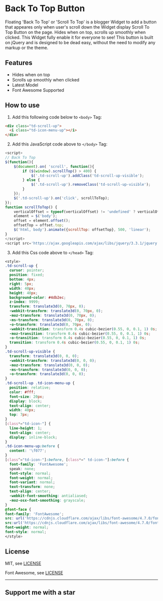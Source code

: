 # Back To Top Button

Floating 'Back To Top' or 'Scroll To Top' is a blogger Widget to add a button that appeares only when user's scroll down the Widget display Scroll To Top Button on the page. Hides when on top, scrolls up smoothly when clicked. This Widget fully enable it for everyone to see! This button is built on jQuery and is designed to be dead easy, without the need to modify any markup or the theme.

## Features

- Hides when on top
- Scrolls up smoothly when clicked
- Latest Model
- Font Awesome Supported

## How to use

1. Add this following code below to `<body>` Tag:
```html
<div class="td-scroll-up">
  <i class="td-icon-menu-up"></i>
</div>
```

2. Add this JavaScript code above to `</body>` Tag:
```js
<script>
// Back To Top
$(function(){
	$(document).on( 'scroll', function(){
		if ($(window).scrollTop() > 400) {
			$('.td-scroll-up').addClass('td-scroll-up-visible');
		} else {
			$('.td-scroll-up').removeClass('td-scroll-up-visible');
		}
	});
	$('.td-scroll-up').on('click', scrollToTop);
});
function scrollToTop() {
	verticalOffset = typeof(verticalOffset) != 'undefined' ? verticalOffset : 0;
	element = $('body');
	offset = element.offset();
	offsetTop = offset.top;
	$('html, body').animate({scrollTop: offsetTop}, 500, 'linear');
}
</script>
<script src='https://ajax.googleapis.com/ajax/libs/jquery/3.3.1/jquery.min.js'></script>
  ```
  
  3. Add this Css code above to `</head>` Tag:
  ```css
  <style>
.td-scroll-up {
    cursor: pointer;
    position: fixed;
    bottom: 4px;
    right: 5px;
    width: 40px;
    height: 40px;
    background-color: #4db2ec;
    z-index: 9999;
    transform: translate3d(0, 70px, 0);
    -webkit-transform: translate3d(0, 70px, 0);
    -moz-transform: translate3d(0, 70px, 0);
    -ms-transform: translate3d(0, 70px, 0);
    -o-transform: translate3d(0, 70px, 0);
    -webkit-transition: transform 0.4s cubic-bezier(0.55, 0, 0.1, 1) 0s;
    -moz-transition: transform 0.4s cubic-bezier(0.55, 0, 0.1, 1) 0s;
    -o-transition: transform 0.4s cubic-bezier(0.55, 0, 0.1, 1) 0s;
    transition: transform 0.4s cubic-bezier(0.55, 0, 0.1, 1) 0s;
}
.td-scroll-up-visible {
    transform: translate3d(0, 0, 0);
    -webkit-transform: translate3d(0, 0, 0);
    -moz-transform: translate3d(0, 0, 0);
    -ms-transform: translate3d(0, 0, 0);
    -o-transform: translate3d(0, 0, 0);
}
.td-scroll-up .td-icon-menu-up {
    position: relative;
    color: #fff;
    font-size: 20px;
    display: block;
    text-align: center;
    width: 40px;
    top: 7px;
}
[class*="td-icon-"] {
    line-height: 1;
    text-align: center;
    display: inline-block;
}
.td-icon-menu-up:before {
    content: '\f077';
}
[class^="td-icon-"]:before, [class*=" td-icon-"]:before {
    font-family: 'FontAwesome';
    speak: none;
    font-style: normal;
    font-weight: normal;
    font-variant: normal;
    text-transform: none;
    text-align: center;
    -webkit-font-smoothing: antialiased;
    -moz-osx-font-smoothing: grayscale;
}
@font-face {
font-family: 'FontAwesome';
src: url('https://cdnjs.cloudflare.com/ajax/libs/font-awesome/4.7.0/fonts/fontawesome-webfont.eot?v=4.7.0');
src:url('https://cdnjs.cloudflare.com/ajax/libs/font-awesome/4.7.0/fonts/fontawesome-webfont.eot?#iefix&v=4.7.0') format('embedded-opentype'),url('https://cdnjs.cloudflare.com/ajax/libs/font-awesome/4.7.0/fonts/fontawesome-webfont.woff2?v=4.7.0') format('woff2'),url('https://cdnjs.cloudflare.com/ajax/libs/font-awesome/4.7.0/fonts/fontawesome-webfont.woff?v=4.7.0') format('woff'),url('https://cdnjs.cloudflare.com/ajax/libs/font-awesome/4.7.0//fonts/fontawesome-webfont.ttf?v=4.7.0') format('truetype'),url('https://cdnjs.cloudflare.com/ajax/libs/font-awesome/4.7.0/fonts/fontawesome-webfont.svg?v=4.7.0#fontawesomeregular') format('svg');
font-weight: normal;
font-style: normal;
</style>
```
## License

MIT, see [LICENSE](https://github.com/Venkatesh-Smart-007/Newspaper-8/blob/master/LICENSE)

Font Awesome, see [LICENSE](https://fontawesome.com/license)

----------


## Support me with a star
